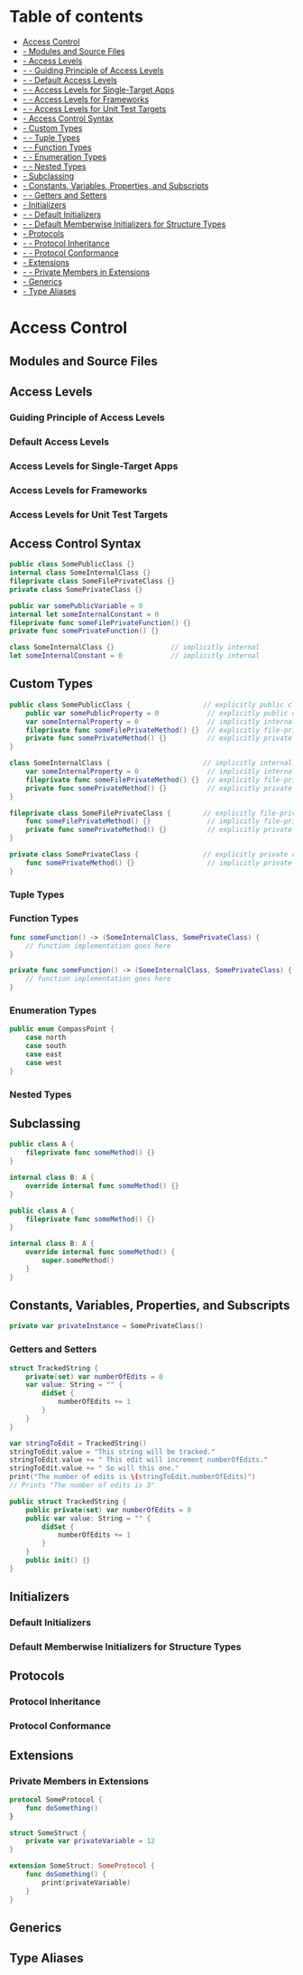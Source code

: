 # Table of contents
* [Access Control](../chapters/AccessControl.md#access-control)
* [ - Modules and Source Files](../chapters/AccessControl.md#modules-and-source-files)
* [ - Access Levels](../chapters/AccessControl.md#access-levels)
* [ - - Guiding Principle of Access Levels](../chapters/AccessControl.md#guiding-principle-of-access-levels)
* [ - - Default Access Levels](../chapters/AccessControl.md#default-access-levels)
* [ - - Access Levels for Single-Target Apps](../chapters/AccessControl.md#access-levels-for-single-target-apps)
* [ - - Access Levels for Frameworks](../chapters/AccessControl.md#access-levels-for-frameworks)
* [ - - Access Levels for Unit Test Targets](../chapters/AccessControl.md#access-levels-for-unit-test-targets)
* [ - Access Control Syntax](../chapters/AccessControl.md#access-control-syntax)
* [ - Custom Types](../chapters/AccessControl.md#custom-types)
* [ - - Tuple Types](../chapters/AccessControl.md#tuple-types)
* [ - - Function Types](../chapters/AccessControl.md#function-types)
* [ - - Enumeration Types](../chapters/AccessControl.md#enumeration-types)
* [ - - Nested Types](../chapters/AccessControl.md#nested-types)
* [ - Subclassing](../chapters/AccessControl.md#subclassing)
* [ - Constants, Variables, Properties, and Subscripts](../chapters/AccessControl.md#constants-variables-properties-and-subscripts)
* [ - - Getters and Setters](../chapters/AccessControl.md#getters-and-setters)
* [ - Initializers](../chapters/AccessControl.md#initializers)
* [ - - Default Initializers](../chapters/AccessControl.md#default-initializers)
* [ - - Default Memberwise Initializers for Structure Types](../chapters/AccessControl.md#default-memberwise-initializers-for-structure-types)
* [ - Protocols](../chapters/AccessControl.md#protocols)
* [ - - Protocol Inheritance](../chapters/AccessControl.md#protocol-inheritance)
* [ - - Protocol Conformance](../chapters/AccessControl.md#protocol-conformance)
* [ - Extensions](../chapters/AccessControl.md#extensions)
* [ - - Private Members in Extensions](../chapters/AccessControl.md#private-members-in-extensions)
* [ - Generics](../chapters/AccessControl.md#generics)
* [ - Type Aliases](../chapters/AccessControl.md#type-aliases)

# Access Control

## Modules and Source Files

## Access Levels

### Guiding Principle of Access Levels

### Default Access Levels

### Access Levels for Single-Target Apps

### Access Levels for Frameworks

### Access Levels for Unit Test Targets

## Access Control Syntax

```Swift
public class SomePublicClass {}
internal class SomeInternalClass {}
fileprivate class SomeFilePrivateClass {}
private class SomePrivateClass {}

public var somePublicVariable = 0
internal let someInternalConstant = 0
fileprivate func someFilePrivateFunction() {}
private func somePrivateFunction() {}
```

```Swift
class SomeInternalClass {}              // implicitly internal
let someInternalConstant = 0            // implicitly internal
```

## Custom Types

```Swift
public class SomePublicClass {                  // explicitly public class
    public var somePublicProperty = 0            // explicitly public class member
    var someInternalProperty = 0                 // implicitly internal class member
    fileprivate func someFilePrivateMethod() {}  // explicitly file-private class member
    private func somePrivateMethod() {}          // explicitly private class member
}

class SomeInternalClass {                       // implicitly internal class
    var someInternalProperty = 0                 // implicitly internal class member
    fileprivate func someFilePrivateMethod() {}  // explicitly file-private class member
    private func somePrivateMethod() {}          // explicitly private class member
}

fileprivate class SomeFilePrivateClass {        // explicitly file-private class
    func someFilePrivateMethod() {}              // implicitly file-private class member
    private func somePrivateMethod() {}          // explicitly private class member
}

private class SomePrivateClass {                // explicitly private class
    func somePrivateMethod() {}                  // implicitly private class member
}
```

### Tuple Types

### Function Types

```Swift
func someFunction() -> (SomeInternalClass, SomePrivateClass) {
    // function implementation goes here
}
```

```Swift
private func someFunction() -> (SomeInternalClass, SomePrivateClass) {
    // function implementation goes here
}
```

### Enumeration Types

```Swift
public enum CompassPoint {
    case north
    case south
    case east
    case west
}
```

### Nested Types

## Subclassing

```Swift
public class A {
    fileprivate func someMethod() {}
}

internal class B: A {
    override internal func someMethod() {}
}
```

```Swift
public class A {
    fileprivate func someMethod() {}
}

internal class B: A {
    override internal func someMethod() {
        super.someMethod()
    }
}
```

## Constants, Variables, Properties, and Subscripts

```Swift
private var privateInstance = SomePrivateClass()
```

### Getters and Setters

```Swift
struct TrackedString {
    private(set) var numberOfEdits = 0
    var value: String = "" {
        didSet {
            numberOfEdits += 1
        }
    }
}
```

```Swift
var stringToEdit = TrackedString()
stringToEdit.value = "This string will be tracked."
stringToEdit.value += " This edit will increment numberOfEdits."
stringToEdit.value += " So will this one."
print("The number of edits is \(stringToEdit.numberOfEdits)")
// Prints "The number of edits is 3"
```

```Swift
public struct TrackedString {
    public private(set) var numberOfEdits = 0
    public var value: String = "" {
        didSet {
            numberOfEdits += 1
        }
    }
    public init() {}
}
```

## Initializers

### Default Initializers

### Default Memberwise Initializers for Structure Types

## Protocols

### Protocol Inheritance

### Protocol Conformance

## Extensions

### Private Members in Extensions

```Swift
protocol SomeProtocol {
    func doSomething()
}
```

```Swift
struct SomeStruct {
    private var privateVariable = 12
}

extension SomeStruct: SomeProtocol {
    func doSomething() {
        print(privateVariable)
    }
}
```

## Generics

## Type Aliases

